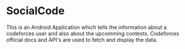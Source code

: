 # SocialCode
This is an Android Application which tells the information about a codeforces user and also about the upcomming contests. Codeforces official docs and API's are used to fetch and display the data.
